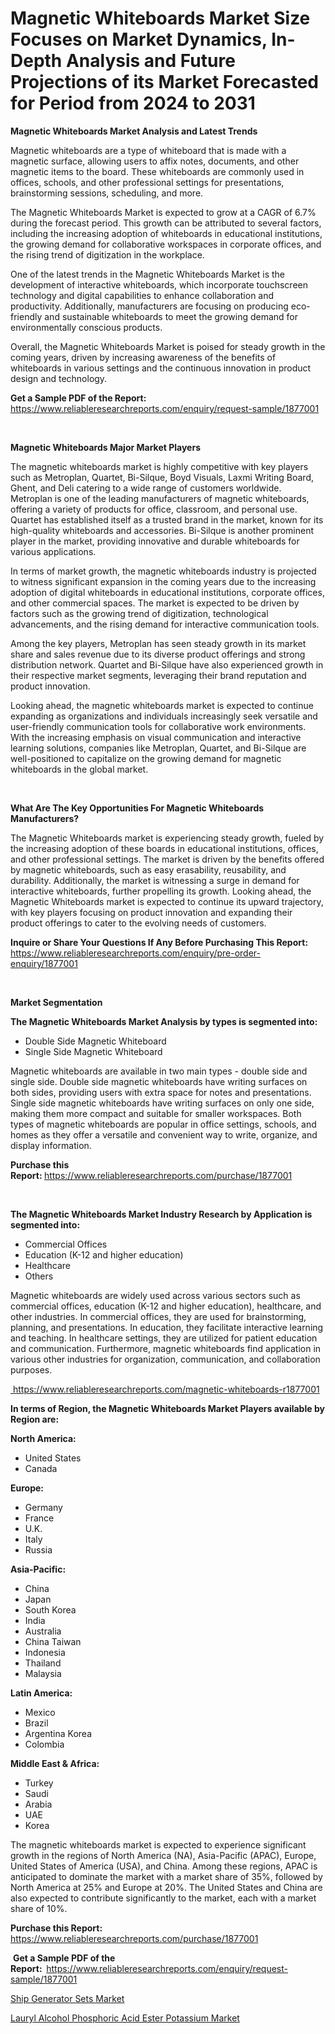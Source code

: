 <p><h1>Magnetic Whiteboards Market Size Focuses on Market Dynamics, In-Depth Analysis and Future Projections of its Market Forecasted for Period from 2024 to 2031</h1></p><p><strong>Magnetic Whiteboards Market Analysis and Latest Trends</strong></p>
<p><p>Magnetic whiteboards are a type of whiteboard that is made with a magnetic surface, allowing users to affix notes, documents, and other magnetic items to the board. These whiteboards are commonly used in offices, schools, and other professional settings for presentations, brainstorming sessions, scheduling, and more.</p><p>The Magnetic Whiteboards Market is expected to grow at a CAGR of 6.7% during the forecast period. This growth can be attributed to several factors, including the increasing adoption of whiteboards in educational institutions, the growing demand for collaborative workspaces in corporate offices, and the rising trend of digitization in the workplace.</p><p>One of the latest trends in the Magnetic Whiteboards Market is the development of interactive whiteboards, which incorporate touchscreen technology and digital capabilities to enhance collaboration and productivity. Additionally, manufacturers are focusing on producing eco-friendly and sustainable whiteboards to meet the growing demand for environmentally conscious products.</p><p>Overall, the Magnetic Whiteboards Market is poised for steady growth in the coming years, driven by increasing awareness of the benefits of whiteboards in various settings and the continuous innovation in product design and technology.</p></p>
<p><strong>Get a Sample PDF of the Report:&nbsp;</strong> <a href="https://www.reliableresearchreports.com/enquiry/request-sample/1877001">https://www.reliableresearchreports.com/enquiry/request-sample/1877001</a></p>
<p>&nbsp;</p>
<p><strong>Magnetic Whiteboards Major Market Players</strong></p>
<p><p>The magnetic whiteboards market is highly competitive with key players such as Metroplan, Quartet, Bi-Silque, Boyd Visuals, Laxmi Writing Board, Ghent, and Deli catering to a wide range of customers worldwide. Metroplan is one of the leading manufacturers of magnetic whiteboards, offering a variety of products for office, classroom, and personal use. Quartet has established itself as a trusted brand in the market, known for its high-quality whiteboards and accessories. Bi-Silque is another prominent player in the market, providing innovative and durable whiteboards for various applications.</p><p>In terms of market growth, the magnetic whiteboards industry is projected to witness significant expansion in the coming years due to the increasing adoption of digital whiteboards in educational institutions, corporate offices, and other commercial spaces. The market is expected to be driven by factors such as the growing trend of digitization, technological advancements, and the rising demand for interactive communication tools.</p><p>Among the key players, Metroplan has seen steady growth in its market share and sales revenue due to its diverse product offerings and strong distribution network. Quartet and Bi-Silque have also experienced growth in their respective market segments, leveraging their brand reputation and product innovation.</p><p>Looking ahead, the magnetic whiteboards market is expected to continue expanding as organizations and individuals increasingly seek versatile and user-friendly communication tools for collaborative work environments. With the increasing emphasis on visual communication and interactive learning solutions, companies like Metroplan, Quartet, and Bi-Silque are well-positioned to capitalize on the growing demand for magnetic whiteboards in the global market.</p></p>
<p>&nbsp;</p>
<p><strong>What Are The Key Opportunities For Magnetic Whiteboards Manufacturers?</strong></p>
<p><p>The Magnetic Whiteboards market is experiencing steady growth, fueled by the increasing adoption of these boards in educational institutions, offices, and other professional settings. The market is driven by the benefits offered by magnetic whiteboards, such as easy erasability, reusability, and durability. Additionally, the market is witnessing a surge in demand for interactive whiteboards, further propelling its growth. Looking ahead, the Magnetic Whiteboards market is expected to continue its upward trajectory, with key players focusing on product innovation and expanding their product offerings to cater to the evolving needs of customers.</p></p>
<p><strong>Inquire or Share Your Questions If Any Before Purchasing This Report:</strong> <a href="https://www.reliableresearchreports.com/enquiry/pre-order-enquiry/1877001">https://www.reliableresearchreports.com/enquiry/pre-order-enquiry/1877001</a></p>
<p>&nbsp;</p>
<p><strong>Market Segmentation</strong></p>
<p><strong>The Magnetic Whiteboards Market Analysis by types is segmented into:</strong></p>
<p><ul><li>Double Side Magnetic Whiteboard</li><li>Single Side Magnetic Whiteboard</li></ul></p>
<p><p>Magnetic whiteboards are available in two main types - double side and single side. Double side magnetic whiteboards have writing surfaces on both sides, providing users with extra space for notes and presentations. Single side magnetic whiteboards have writing surfaces on only one side, making them more compact and suitable for smaller workspaces. Both types of magnetic whiteboards are popular in office settings, schools, and homes as they offer a versatile and convenient way to write, organize, and display information.</p></p>
<p><strong>Purchase this Report:&nbsp;</strong><a href="https://www.reliableresearchreports.com/purchase/1877001">https://www.reliableresearchreports.com/purchase/1877001</a></p>
<p>&nbsp;</p>
<p><strong>The Magnetic Whiteboards Market Industry Research by Application is segmented into:</strong></p>
<p><ul><li>Commercial Offices</li><li>Education (K-12 and higher education)</li><li>Healthcare</li><li>Others</li></ul></p>
<p><p>Magnetic whiteboards are widely used across various sectors such as commercial offices, education (K-12 and higher education), healthcare, and other industries. In commercial offices, they are used for brainstorming, planning, and presentations. In education, they facilitate interactive learning and teaching. In healthcare settings, they are utilized for patient education and communication. Furthermore, magnetic whiteboards find application in various other industries for organization, communication, and collaboration purposes.</p></p>
<p><a href="https://www.reliableresearchreports.com/magnetic-whiteboards-r1877001">&nbsp;https://www.reliableresearchreports.com/magnetic-whiteboards-r1877001</a></p>
<p><strong>In terms of Region, the Magnetic Whiteboards Market Players available by Region are:</strong></p>
<p>
    <p> <strong> North America: </strong>
        <ul>
            <li>United States</li>
            <li>Canada</li>
        </ul>
        </p> 
    <p> <strong> Europe: </strong>
        <ul>
            <li>Germany</li>
            <li>France</li>
            <li>U.K.</li>
            <li>Italy</li>
            <li>Russia</li>
        </ul>
        </p> 
    <p> <strong> Asia-Pacific: </strong>
        <ul>
            <li>China</li>
            <li>Japan</li>
            <li>South Korea</li>
            <li>India</li>
            <li>Australia</li>
            <li>China Taiwan</li>
            <li>Indonesia</li>
            <li>Thailand</li>
            <li>Malaysia</li>
        </ul>
        </p> 
    <p> <strong> Latin America: </strong>
        <ul>
            <li>Mexico</li>
            <li>Brazil</li>
            <li>Argentina Korea</li>
            <li>Colombia</li>
        </ul>
        </p> 
    <p> <strong> Middle East & Africa: </strong>
        <ul>
            <li>Turkey</li>
            <li>Saudi</li>
            <li>Arabia</li>
            <li>UAE</li>
            <li>Korea</li>
        </ul>
    </p>
    </p>
<p><p>The magnetic whiteboards market is expected to experience significant growth in the regions of North America (NA), Asia-Pacific (APAC), Europe, United States of America (USA), and China. Among these regions, APAC is anticipated to dominate the market with a market share of 35%, followed by North America at 25% and Europe at 20%. The United States and China are also expected to contribute significantly to the market, each with a market share of 10%.</p></p>
<p><strong>Purchase this Report: </strong><a href="https://www.reliableresearchreports.com/purchase/1877001">https://www.reliableresearchreports.com/purchase/1877001</a></p>
<p>&nbsp;<strong>Get a Sample PDF of the Report:&nbsp;&nbsp;</strong><a href="https://www.reliableresearchreports.com/enquiry/request-sample/1877001">https://www.reliableresearchreports.com/enquiry/request-sample/1877001</a></p>
<p><strong></strong></p>
<p><p><a href="https://view.publitas.com/reportprime-1/ship-generator-sets-market-global-market-insights-and-sales-trends-2024-to-2031/">Ship Generator Sets Market</a></p><p><a href="https://github.com/ikahanika44/Market-Research-Report-List-1/blob/main/lauryl-alcohol-phosphoric-acid-ester-potassium-market.md">Lauryl Alcohol Phosphoric Acid Ester Potassium Market</a></p></p>